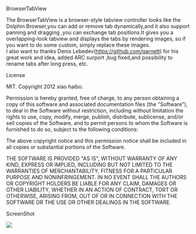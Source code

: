 BrowserTabView

The BrowserTabView is a browser-style tabview controller looks like the Dolphin Browser,you can add or remove tab dynamically,and it also support panning and dragging  ,you can exchange tab positions.It gives you a overlapping-look tabview and displays the tabs by rendering images, so if you want to do some custom, simply replace these images.  
I also want to thanks Denis Lebedev(https://github.com/garnett) for his great work and idea, added ARC surport ,bug fixed,and possibility to rename tabs after long press, etc.

License

MIT. Copyright 2012 xiao haibo.
 

Permission is hereby granted, free of charge, to any person obtaining a copy
of this software and associated documentation files (the "Software"), to deal
in the Software without restriction, including without limitation the rights
to use, copy, modify, merge, publish, distribute, sublicense, and/or sell
copies of the Software, and to permit persons to whom the Software is
furnished to do so, subject to the following conditions:

The above copyright notice and this permission notice shall be included in
all copies or substantial portions of the Software.

THE SOFTWARE IS PROVIDED "AS IS", WITHOUT WARRANTY OF ANY KIND, EXPRESS OR
IMPLIED, INCLUDING BUT NOT LIMITED TO THE WARRANTIES OF MERCHANTABILITY,
FITNESS FOR A PARTICULAR PURPOSE AND NONINFRINGEMENT. IN NO EVENT SHALL THE
AUTHORS OR COPYRIGHT HOLDERS BE LIABLE FOR ANY CLAIM, DAMAGES OR OTHER
LIABILITY, WHETHER IN AN ACTION OF CONTRACT, TORT OR OTHERWISE, ARISING FROM,
OUT OF OR IN CONNECTION WITH THE SOFTWARE OR THE USE OR OTHER DEALINGS IN
THE SOFTWARE.

ScreenShot

<img src="https://raw.github.com/xxhp/BrowserTabViewDemo/master/screen2.png">
